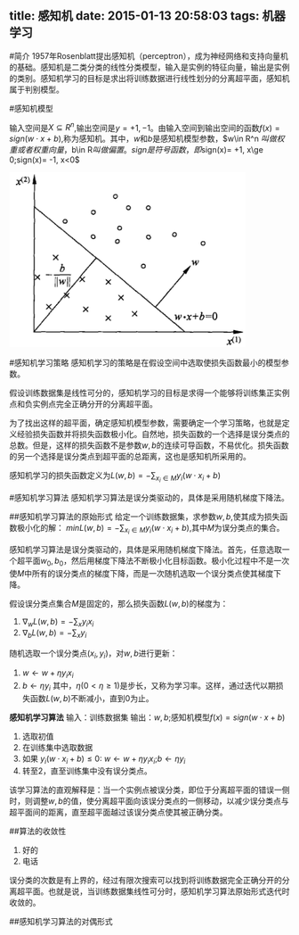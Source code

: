 title: 感知机
date: 2015-01-13 20:58:03
tags: 机器学习
---

#简介
1957年Rosenblatt提出感知机（perceptron），成为神经网络和支持向量机的基础。感知机是二类分类的线性分类模型，输入是实例的特征向量，输出是实例的类别。感知机学习的目标是求出将训练数据进行线性划分的分离超平面，感知机属于判别模型。

<!--more-->

#感知机模型

输入空间是$X \subseteq R^n$,输出空间是$y={+1,-1}$。由输入空间到输出空间的函数$f(x)=sign(w \cdot x+b)$,称为感知机。其中，$w$和$b$是感知机模型参数，$w\in R^n $叫做权重或者权重向量，$b\in R$叫做偏置。sign是符号函数，即$sign(x)= +1, x\ge 0$;$sign(x)= -1, x<0$

![感知机模型](/image/perceptron.png)


#感知机学习策略
感知机学习的策略是在假设空间中选取使损失函数最小的模型参数。

假设训练数据集是线性可分的，感知机学习的目标是求得一个能够将训练集正实例点和负实例点完全正确分开的分离超平面。

为了找出这样的超平面，确定感知机模型参数，需要确定一个学习策略，也就是定义经验损失函数并将损失函数极小化。自然地，损失函数的一个选择是误分类点的总数。但是，这样的损失函数不是参数$w,b$的连续可导函数，不易优化。损失函数的另一个选择是误分类点到超平面的总距离，这也是感知机所采用的。

感知机学习的损失函数定义为$L(w,b)=-\sum_{x_i \in M} y_i (w \cdot x_i +b)$

#感知机学习算法
感知机学习算法是误分类驱动的，具体是采用随机梯度下降法。

##感知机学习算法的原始形式
给定一个训练数据集，求参数$w,b$,使其成为损失函数极小化的解：	$min L(w,b)=-\sum_{x_i \in M} y_i (w \cdot x_i +b)$,其中$M$为误分类点的集合。

感知机学习算法是误分类驱动的，具体是采用随机梯度下降法。首先，任意选取一个超平面$w_0,b_0$，然后用梯度下降法不断极小化目标函数。极小化过程中不是一次使$M$中所有的误分类点的梯度下降，而是一次随机选取一个误分类点使其梯度下降。

假设误分类点集合$M$是固定的，那么损失函数$L(w,b)$的梯度为：
1. $\nabla _w L(w,b) = -\sum_x y_i x_i$ 
2. $\nabla_b L(w,b) = -\sum_x y_i$

随机选取一个误分类点$(x_i,y_i)$，对$w,b$进行更新：
1. $w \leftarrow w + \eta y_i x_i$
2. $b\leftarrow \eta y_i$
其中，$\eta(0<\eta \ge 1)$是步长，又称为学习率。这样，通过迭代以期损失函数$L(w,b)$不断减小，直到0为止。

**感知机学习算法**
输入：训练数据集
输出：$w,b$;感知机模型$f(x)=sign(w \cdot x+b)$
1. 选取初值
2. 在训练集中选取数据
3. 如果 $y_i(w \cdot x_i + b) \le 0$: 	$w \leftarrow w + \eta y_i x_i$;$b\leftarrow \eta y_i$
4. 转至2，直至训练集中没有误分类点。

该学习算法的直观解释是：当一个实例点被误分类，即位于分离超平面的错误一侧时，则调整$w,b$的值，使分离超平面向该误分类点的一侧移动，以减少误分类点与超平面间的距离，直至超平面越过该误分类点使其被正确分类。

##算法的收敛性	
1. 好的
2. 电话															

误分类的次数是有上界的，经过有限次搜索可以找到将训练数据完全正确分开的分离超平面。也就是说，当训练数据集线性可分时，感知机学习算法原始形式迭代时收敛的。

##感知机学习算法的对偶形式


